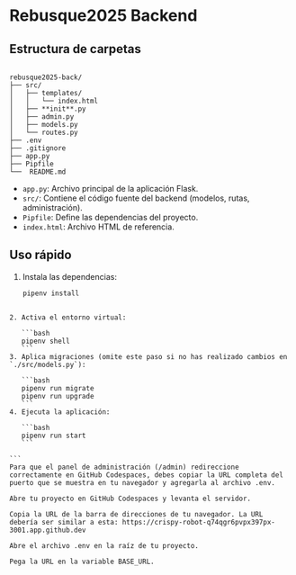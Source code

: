 # Rebusque2025 Backend

## Estructura de carpetas

```

rebusque2025-back/
├── src/
│   ├── templates/
│   │   └── index.html
│   ├── **init**.py
│   ├── admin.py
│   ├── models.py
│   └── routes.py
├── .env
├── .gitignore
├── app.py
├── Pipfile
└──  README.md

````

- `app.py`: Archivo principal de la aplicación Flask.  
- `src/`: Contiene el código fuente del backend (modelos, rutas, administración).  
- `Pipfile`: Define las dependencias del proyecto.  
- `index.html`: Archivo HTML de referencia.  

## Uso rápido

1. Instala las dependencias:
   ```bash
   pipenv install
````

2. Activa el entorno virtual:

   ```bash
   pipenv shell
   ```
3. Aplica migraciones (omite este paso si no has realizado cambios en `./src/models.py`):

   ```bash
   pipenv run migrate
   pipenv run upgrade
   ```
4. Ejecuta la aplicación:

   ```bash
   pipenv run start
   ```

```
Para que el panel de administración (/admin) redireccione correctamente en GitHub Codespaces, debes copiar la URL completa del puerto que se muestra en tu navegador y agregarla al archivo .env.

Abre tu proyecto en GitHub Codespaces y levanta el servidor.

Copia la URL de la barra de direcciones de tu navegador. La URL debería ser similar a esta: https://crispy-robot-q74qgr6pvpx397px-3001.app.github.dev

Abre el archivo .env en la raíz de tu proyecto.

Pega la URL en la variable BASE_URL.
